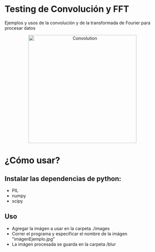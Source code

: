 # Testing de Convolución y FFT
Ejemplos y usos de la convolución y de la transformada de Fourier para procesar datos

<p align="center">
  <img src="https://i.ytimg.com/vi/KuXjwB4LzSA/maxresdefault.jpg" width="350" title="Convolution">
</p>

# ¿Cómo usar?
## Instalar las dependencias de python:
  - PIL
  - numpy
  - scipy

## Uso
- Agregar la imágen a usar en la carpeta ./images
- Correr el programa y especificar el nombre de la imágen "imágenEjemplo.jpg"
- La imágen procesada se guarda en la carpeta /blur
